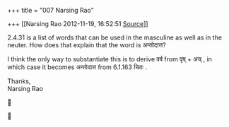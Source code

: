 +++
title = "007 Narsing Rao"

+++
[[Narsing Rao	2012-11-19, 16:52:51 [Source](https://groups.google.com/g/bvparishat/c/YuAEYGt0EVU)]]



2.4.31 is a list of words that can be used in the masculine as well as in the neuter. How does that explain that the word is अन्तोदात्त?  
  
I think the only way to substantiate this is to derive वर्ष from वृष् + अच् , in which case it becomes अन्तोदात्त from 6.1.163 चितः .  
  
Thanks,  
Narsing Rao





